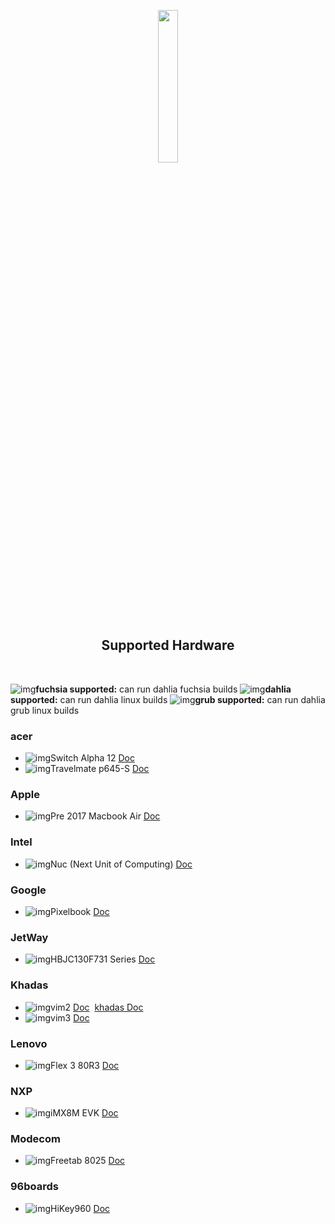 <p align="center">
  <img width="25%" src="https://github.com/dahlia-os/documentation/blob/master/assets/images/logo/dahlialogo.png"
</p>

<h2 align="center">
    <b>Supported Hardware</b> 
    </h2>
<br />

![img](https://github.com/HexaOneOfficial/documentation/blob/master/assets/images/icon/builds/fuchsia.png)**fuchsia supported:** can run dahlia fuchsia builds ![img](https://github.com/HexaOneOfficial/documentation/blob/master/assets/images/icon/builds/Dahlia.png)**dahlia supported:** can run dahlia linux builds ![img](https://github.com/HexaOneOfficial/documentation/blob/master/assets/images/icon/builds/Grub.png)**grub supported:** can run dahlia grub linux builds

### acer
- ![img](https://github.com/HexaOneOfficial/documentation/blob/master/assets/images/icon/builds/fuchsia.png)Switch Alpha 12 [Doc](https://fuchsia.dev/docs/development/hardware/acer12.md)
- ![img](https://github.com/HexaOneOfficial/documentation/blob/master/assets/images/icon/builds/Grub.png)Travelmate p645-S [Doc](https://github.com/dahlia-os/documentation/blob/master/assets/hardware/Acer/TravelMate/P/645-S/Acer-TravelMate-P645-S-documentation.md)
### Apple
- ![img](https://github.com/HexaOneOfficial/documentation/blob/master/assets/images/icon/builds/Dahlia.png)Pre 2017 Macbook Air [Doc](https:)

### Intel
- ![img](https://github.com/HexaOneOfficial/documentation/blob/master/assets/images/icon/builds/fuchsia.png)Nuc (Next Unit of Computing) [Doc](https://fuchsia.dev/docs/development/hardware/developing_on_nuc.md)

### Google
- ![img](https://github.com/HexaOneOfficial/documentation/blob/master/assets/images/icon/builds/fuchsia.png)Pixelbook [Doc](https://fuchsia.dev/docs/development/hardware/pixelbook.md)
### JetWay
- ![img](https://github.com/HexaOneOfficial/documentation/blob/master/assets/images/icon/builds/fuchsia.png)HBJC130F731 Series [Doc](https://fuchsia.dev/fuchsia-src/development/hardware/toulouse)

### Khadas
- ![img](https://github.com/HexaOneOfficial/documentation/blob/master/assets/images/icon/builds/fuchsia.png)vim2 [Doc](https://fuchsia.dev/docs/development/hardware/khadas-vim)&nbsp;&nbsp;[khadas Doc](https://docs.khadas.com/vim2/BuildFuchsia.html)
- ![img](https://github.com/HexaOneOfficial/documentation/blob/master/assets/images/icon/builds/Grub.png)vim3 [Doc](https:)

### Lenovo
- ![img](https://github.com/HexaOneOfficial/documentation/blob/master/assets/images/icon/builds/Dahlia.png)Flex 3 80R3 [Doc](https://github.com/dahlia-os/documentation/blob/master/assets/hardware/Lenovo/Flex-3/80R3/Lenovo-Flex-3-80R3-documentation.md)

### NXP
- ![img](https://github.com/HexaOneOfficial/documentation/blob/master/assets/images/icon/builds/fuchsia.png)iMX8M EVK [Doc](https://fuchsia.dev/fuchsia-src/development/hardware/imx8mevk)
### Modecom
- ![img](https://github.com/HexaOneOfficial/documentation/blob/master/assets/images/icon/builds/Grub.png)Freetab 8025 [Doc](https://github.com/dahlia-os/documentation/tree/master/assets/hardware/Freetab/8000-series/8025)

### 96boards
- ![img](https://github.com/HexaOneOfficial/documentation/blob/master/assets/images/icon/builds/fuchsia.png)HiKey960 [Doc](https://fuchsia.dev/fuchsia-src/development/hardware/hikey960)






